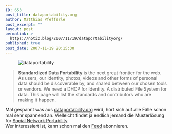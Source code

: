 ```yaml
---
ID: 653
post_title: dataportability.org
author: Matthias Pfefferle
post_excerpt: ""
layout: post
permalink: >
  https://notiz.blog/2007/11/19/dataportabilityorg/
published: true
post_date: 2007-11-19 20:15:30
---
```

<!-- wp:image {"align":"center"} -->
<figure class="wp-block-image aligncenter"><img src="https://notiz.blog/wp-content/uploads/2007/11/dataportability.jpg" alt="dataportability" /></figure>
<!-- /wp:image -->

<!-- wp:quote -->
<blockquote class="wp-block-quote">
	<p><strong>Standardized Data Portability</strong> is the next great frontier for the web. As users, our identity, photos, videos and other forms of personal data should be discoverable by, and shared between our chosen tools or vendors. We need a DHCP for Identity. A distributed File System for data. This page will list the standards and contributors who are making it happen.</p>
</blockquote>
<!-- /wp:quote -->

<!-- wp:paragraph -->
<p>Mal gespannt was aus <a href="http://dataportability.org">dataportability.org</a> wird, hört sich auf alle Fälle schon mal sehr spannend an. Vielleicht findet ja endlich jemand die Musterlösung für <a href="http://microformats.org/wiki/portable-social-networks">Social Network Portability</a>.<br/> Wer interessiert ist, kann schon mal den <a href="http://feeds.feedburner.com/dataportability">Feed</a> abonnieren.</p>
<!-- /wp:paragraph -->